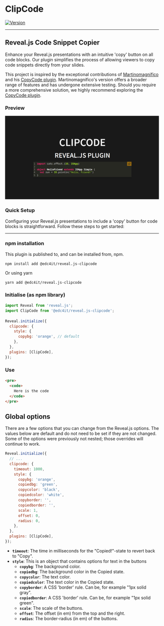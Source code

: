 # ClipCode

[![Version](https://img.shields.io/npm/v/@edc4it/reveal.js-clipcode)](#)

---

## Reveal.js Code Snippet Copier

Enhance your Reveal.js presentations with an intuitive 'copy' button on all code blocks. Our plugin simplifies the process of allowing viewers to copy code snippets directly from your slides.

This project is inspired by the exceptional contributions of [Martinomagnifico](https://github.com/Martinomagnifico) and his [CopyCode plugin](https://github.com/Martinomagnifico/reveal.js-copycode). Martinomagnifico's version offers a broader range of features and has undergone extensive testing. Should you require a more comprehensive solution, we highly recommend exploring the [CopyCode plugin](https://github.com/Martinomagnifico/reveal.js-copycode).

### Preview

![Plugin Screenshot](demo/Screenshot_20240328_112349.png)

### Quick Setup

Configuring your Reveal.js presentations to include a 'copy' button for code blocks is straightforward. Follow these steps to get started:

---

### npm installation

This plugin is published to, and can be installed from, npm.

```console
npm install add @edc4it/reveal.js-clipcode
```

Or using yarn

```console
yarn add @edc4it/reveal.js-clipcode
```

### Initialise (as npm library)

```js
import Reveal from 'reveal.js';
import ClipCode from '@edc4it/reveal.js-clipcode';

Reveal.initialize({
  clipcode: {
    style: {
      copybg: 'orange', // default
    },
  },
  plugins: [ClipCode],
});
```

### Use

```html
<pre>
  <code>
    Here is the code
  </code>
</pre>
```

## Global options

There are a few options that you can change from the Reveal.js options. The values below are default and do not need to be set if they are not changed. Some of the options were previously not nested; those overrides will continue to work.

```javascript
Reveal.initialize({
  // ...
  clipcode: {
    timeout: 1000,
    style: {
      copybg: 'orange',
      copiedbg: 'green',
      copycolor: 'black',
      copiedcolor: 'white',
      copyborder: '',
      copiedborder: '',
      scale: 1,
      offset: 0,
      radius: 0,
    },
  },
  plugins: [ClipCode],
});
```

- **`timeout`**: The time in milliseconds for the "Copied!"-state to revert back to "Copy".
- **`style`**: This is an object that contains options for text in the buttons
  - **`copybg`**: The background color.
  - **`copiedbg`**: The background color in the Copied state.
  - **`copycolor`**: The text color.
  - **`copiedcolor`**: The text color in the Copied state.
  - **`copyborder`**: A CSS 'border' rule. Can be, for example "1px solid gray".
  - **`copiedborder`**: A CSS 'border' rule. Can be, for example "1px solid green".
  - **`scale`**: The scale of the buttons.
  - **`offset`**: The offset (in em) from the top and the right.
  - **`radius`**: The border-radius (in em) of the buttons.
